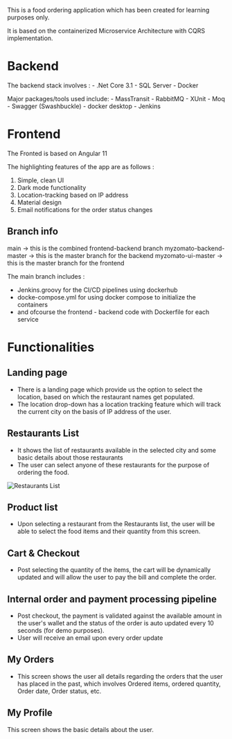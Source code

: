 This is a food ordering application which has been created for learning purposes only.

It is based on the containerized Microservice Architecture with CQRS implementation.

Backend
=======
The backend stack involves :
	- .Net Core 3.1
	- SQL Server
	- Docker

Major packages/tools used include:
	- MassTransit
	- RabbitMQ
	- XUnit
	- Moq
	- Swagger (Swashbuckle)
	- docker desktop
	- Jenkins

Frontend
========
The Fronted is based on Angular 11


The highlighting features of the app are as follows :

1) Simple, clean UI
2) Dark mode functionality
3) Location-tracking based on IP address
4) Material design
5) Email notifications for the order status changes

Branch info
-----------
main -> this is the combined frontend-backend branch
myzomato-backend-master -> this is the master branch for the backend
myzomato-ui-master -> this is the master branch for the frontend


The main branch includes :
- Jenkins.groovy for the CI/CD pipelines using dockerhub
- docke-compose.yml for using docker compose to initialize the containers
- and ofcourse the frontend - backend code with Dockerfile for each service


Functionalities
===============

Landing page
------------
- There is a landing page which provide us the option to select the location, based on which the restaurant names get populated.
- The location drop-down has a location tracking feature which will track the current city on the basis of IP address of the user.

Restaurants List
----------------
- It shows the list of restaurants available in the selected city and some basic details about those restaurants
- The user can select anyone of these restaurants for the purpose of ordering the food.

![Restaurants List](https://user-images.githubusercontent.com/29431398/118089570-22a4ae80-b3e6-11eb-8fb9-2c39ddcaab0a.png)

Product list
------------
- Upon selecting a restaurant from the Restaurants list, the user will be able to select the food items and their quantity from this screen.

Cart & Checkout
---------------
- Post selecting the quantity of the items, the cart will be dynamically updated and will allow the user to pay the bill and complete the order.

Internal order and payment processing pipeline
----------------------------------------------
- Post checkout, the payment is validated against the available amount in the user's wallet and the status of the order is auto updated every 10 seconds 
  (for demo purposes).
- User will receive an email upon every order update

My Orders
---------
- This screen shows the user all details regarding the orders that the user has placed in the past, which involves Ordered items, 
  ordered quantity, Order date, Order status, etc.

My Profile
----------
This screen shows the basic details about the user.

